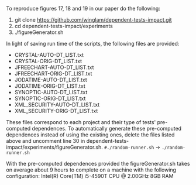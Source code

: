 To reproduce figures 17, 18 and 19 in our paper do the following:

1. git clone https://github.com/winglam/dependent-tests-impact.git
2. cd dependent-tests-impact/experiments
3. ./figureGenerator.sh

In light of saving run time of the scripts, the following files are
provided:
- CRYSTAL-AUTO-DT_LIST.txt
- CRYSTAL-ORIG-DT_LIST.txt
- JFREECHART-AUTO-DT_LIST.txt
- JFREECHART-ORIG-DT_LIST.txt
- JODATIME-AUTO-DT_LIST.txt
- JODATIME-ORIG-DT_LIST.txt
- SYNOPTIC-AUTO-DT_LIST.txt
- SYNOPTIC-ORIG-DT_LIST.txt
- XML_SECURITY-AUTO-DT_LIST.txt
- XML_SECURITY-ORIG-DT_LIST.txt

These files correspond to each project and their type of tests'
pre-computed dependences. To automatically generate these
pre-computed dependences instead of using the existing ones,
delete the files listed above and uncomment line 30 in
dependent-tests-impact/experiments/figureGenerator.sh.
`#./random-runner.sh` -> `./random-runner.sh`

With the pre-computed dependences provided the figureGenerator.sh
takes on average about 9 hours to complete on a machine with the following
configuration:
Intel(R) Core(TM) i5-4590T CPU @ 2.00GHz 8GB RAM